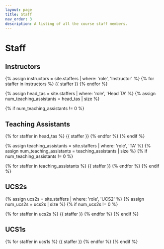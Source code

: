 ```yaml
---
layout: page
title: Staff
nav_order: 3
description: A listing of all the course staff members.
---
```


# Staff

## Instructors

{% assign instructors = site.staffers | where: 'role', 'Instructor' %}
{% for staffer in instructors %}
{{ staffer }}
{% endfor %}

{% assign head_tas = site.staffers | where: 'role', 'Head TA' %}
{% assign num_teaching_assistants = head_tas | size %}

{% if num_teaching_assistants != 0 %}
## Teaching Assistants

{% for staffer in head_tas %}
{{ staffer }}
{% endfor %}
{% endif %}

{% assign teaching_assistants = site.staffers | where: 'role', 'TA' %}
{% assign num_teaching_assistants = teaching_assistants | size %}
{% if num_teaching_assistants != 0 %}

{% for staffer in teaching_assistants %}
{{ staffer }}
{% endfor %}
{% endif %}

## UCS2s

{% assign ucs2s = site.staffers | where: 'role', 'UCS2' %}
{% assign num_ucs2s = ucs2s | size %}
{% if num_ucs2s != 0 %}

{% for staffer in ucs2s %}
{{ staffer }}
{% endfor %}
{% endif %}


## UCS1s

{% for staffer in ucs1s %}
{{ staffer }}
{% endfor %}
{% endif %}
